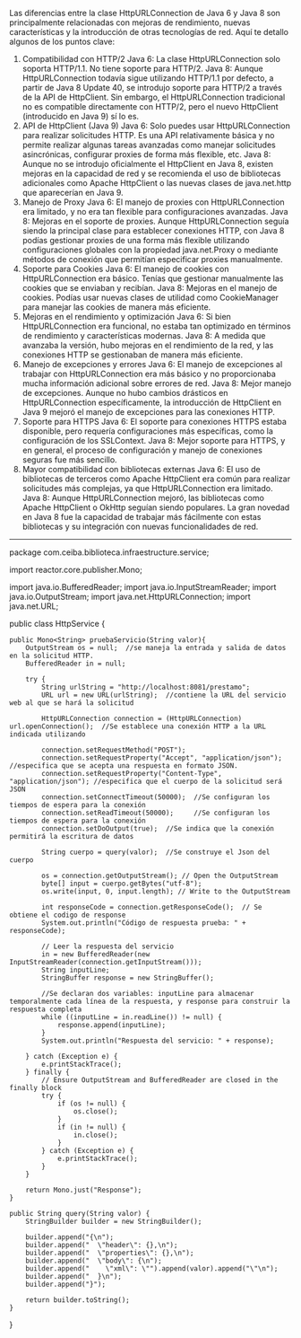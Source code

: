 Las diferencias entre la clase HttpURLConnection de Java 6 y Java 8 son principalmente relacionadas con mejoras de rendimiento, nuevas características y la introducción de otras tecnologías de red. Aquí te detallo algunos de los puntos clave:

1. Compatibilidad con HTTP/2
Java 6: La clase HttpURLConnection solo soporta HTTP/1.1. No tiene soporte para HTTP/2.
Java 8: Aunque HttpURLConnection todavía sigue utilizando HTTP/1.1 por defecto, a partir de Java 8 Update 40, se introdujo soporte para HTTP/2 a través de la API de HttpClient. Sin embargo, el HttpURLConnection tradicional no es compatible directamente con HTTP/2, pero el nuevo HttpClient (introducido en Java 9) sí lo es.
2. API de HttpClient (Java 9)
Java 6: Solo puedes usar HttpURLConnection para realizar solicitudes HTTP. Es una API relativamente básica y no permite realizar algunas tareas avanzadas como manejar solicitudes asincrónicas, configurar proxies de forma más flexible, etc.
Java 8: Aunque no se introdujo oficialmente el HttpClient en Java 8, existen mejoras en la capacidad de red y se recomienda el uso de bibliotecas adicionales como Apache HttpClient o las nuevas clases de java.net.http que aparecerían en Java 9.
3. Manejo de Proxy
Java 6: El manejo de proxies con HttpURLConnection era limitado, y no era tan flexible para configuraciones avanzadas.
Java 8: Mejoras en el soporte de proxies. Aunque HttpURLConnection seguía siendo la principal clase para establecer conexiones HTTP, con Java 8 podías gestionar proxies de una forma más flexible utilizando configuraciones globales con la propiedad java.net.Proxy o mediante métodos de conexión que permitían especificar proxies manualmente.
4. Soporte para Cookies
Java 6: El manejo de cookies con HttpURLConnection era básico. Tenías que gestionar manualmente las cookies que se enviaban y recibían.
Java 8: Mejoras en el manejo de cookies. Podías usar nuevas clases de utilidad como CookieManager para manejar las cookies de manera más eficiente.
5. Mejoras en el rendimiento y optimización
Java 6: Si bien HttpURLConnection era funcional, no estaba tan optimizado en términos de rendimiento y características modernas.
Java 8: A medida que avanzaba la versión, hubo mejoras en el rendimiento de la red, y las conexiones HTTP se gestionaban de manera más eficiente.
6. Manejo de excepciones y errores
Java 6: El manejo de excepciones al trabajar con HttpURLConnection era más básico y no proporcionaba mucha información adicional sobre errores de red.
Java 8: Mejor manejo de excepciones. Aunque no hubo cambios drásticos en HttpURLConnection específicamente, la introducción de HttpClient en Java 9 mejoró el manejo de excepciones para las conexiones HTTP.
7. Soporte para HTTPS
Java 6: El soporte para conexiones HTTPS estaba disponible, pero requería configuraciones más específicas, como la configuración de los SSLContext.
Java 8: Mejor soporte para HTTPS, y en general, el proceso de configuración y manejo de conexiones seguras fue más sencillo.
8. Mayor compatibilidad con bibliotecas externas
Java 6: El uso de bibliotecas de terceros como Apache HttpClient era común para realizar solicitudes más complejas, ya que HttpURLConnection era limitado.
Java 8: Aunque HttpURLConnection mejoró, las bibliotecas como Apache HttpClient o OkHttp seguían siendo populares. La gran novedad en Java 8 fue la capacidad de trabajar más fácilmente con estas bibliotecas y su integración con nuevas funcionalidades de red.



-----------------------


package com.ceiba.biblioteca.infraestructure.service;

import reactor.core.publisher.Mono;

import java.io.BufferedReader;
import java.io.InputStreamReader;
import java.io.OutputStream;
import java.net.HttpURLConnection;
import java.net.URL;

public class HttpService {

    public Mono<String> pruebaServicio(String valor){
        OutputStream os = null;  //se maneja la entrada y salida de datos en la solicitud HTTP.
        BufferedReader in = null;

        try {
            String urlString = "http://localhost:8081/prestamo";
            URL url = new URL(urlString);  //contiene la URL del servicio web al que se hará la solicitud

            HttpURLConnection connection = (HttpURLConnection) url.openConnection();  //Se establece una conexión HTTP a la URL indicada utilizando

            connection.setRequestMethod("POST");
            connection.setRequestProperty("Accept", "application/json");  //especifica que se acepta una respuesta en formato JSON.
            connection.setRequestProperty("Content-Type", "application/json"); //especifica que el cuerpo de la solicitud será JSON
            connection.setConnectTimeout(50000);  //Se configuran los tiempos de espera para la conexión
            connection.setReadTimeout(50000);     //Se configuran los tiempos de espera para la conexión
            connection.setDoOutput(true);  //Se indica que la conexión permitirá la escritura de datos

            String cuerpo = query(valor);  //Se construye el Json del cuerpo

            os = connection.getOutputStream(); // Open the OutputStream
            byte[] input = cuerpo.getBytes("utf-8");
            os.write(input, 0, input.length); // Write to the OutputStream

            int responseCode = connection.getResponseCode();  // Se obtiene el codigo de response
            System.out.println("Código de respuesta prueba: " + responseCode);

            // Leer la respuesta del servicio
            in = new BufferedReader(new InputStreamReader(connection.getInputStream()));
            String inputLine;
            StringBuffer response = new StringBuffer();

            //Se declaran dos variables: inputLine para almacenar temporalmente cada línea de la respuesta, y response para construir la respuesta completa
            while ((inputLine = in.readLine()) != null) {
                response.append(inputLine);
            }
            System.out.println("Respuesta del servicio: " + response);

        } catch (Exception e) {
            e.printStackTrace();
        } finally {
            // Ensure OutputStream and BufferedReader are closed in the finally block
            try {
                if (os != null) {
                    os.close();
                }
                if (in != null) {
                    in.close();
                }
            } catch (Exception e) {
                e.printStackTrace();
            }
        }

        return Mono.just("Response");
    }

    public String query(String valor) {
        StringBuilder builder = new StringBuilder();

        builder.append("{\n");
        builder.append("  \"header\": {},\n");
        builder.append("  \"properties\": {},\n");
        builder.append("  \"body\": {\n");
        builder.append("    \"xml\": \"").append(valor).append("\"\n");
        builder.append("  }\n");
        builder.append("}");

        return builder.toString();
    }
}


